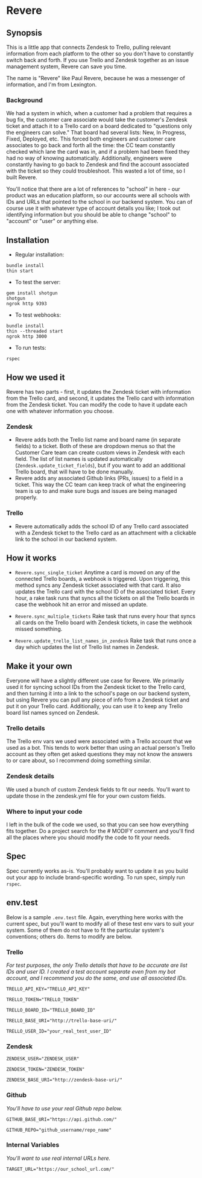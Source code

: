 # Revere

## Synopsis

This is a little app that connects Zendesk to Trello, pulling relevant information from each platform to the other so you don't have to constantly switch back and forth. If you use Trello and Zendesk together as an issue management system, Revere can save you time.

The name is "Revere" like Paul Revere, because he was a messenger of information, and I'm from Lexington.

### Background

We had a system in which, when a customer had a problem that requires a bug fix, the customer care associate would take the customer's Zendesk ticket and attach it to a Trello card on a board dedicated to "questions only the engineers can solve." That board had several lists: New, In Progress, Fixed, Deployed, etc. This forced both engineers and customer care associates to go back and forth all the time: the CC team constantly checked which lane the card was in, and if a problem had been fixed they had no way of knowing automatically. Additionally, engineers were constantly having to go back to Zendesk and find the account associated with the ticket so they could troubleshoot. This wasted a lot of time, so I built Revere.

You'll notice that there are a lot of references to "school" in here - our product was an education platform, so our accounts were all schools with IDs and URLs that pointed to the school in our backend system. You can of course use it with whatever type of account details you like; I took out identifying information but you should be able to change "school" to "account" or "user" or anything else.

## Installation

- Regular installation:  
```
bundle install
thin start  
```

- To test the server:  
```
gem install shotgun
shotgun
ngrok http 9393
```

- To test webhooks:
```
bundle install
thin --threaded start
ngrok http 3000
```

- To run tests:
```
rspec
````

## How we used it

Revere has two parts - first, it updates the Zendesk ticket with information from the Trello card, and second, it updates the Trello card with information from the Zendesk ticket. You can modify the code to have it update each one with whatever information you choose.

### Zendesk

- Revere adds both the Trello list name and board name (in separate fields) to a ticket. Both of these are dropdown menus so that the Customer Care team can create custom views in Zendesk with each field. The list of list names is updated automatically (`Zendesk.update_ticket_fields`), but if you want to add an additional Trello board, that will have to be done manually.
- Revere adds any associated Github links (PRs, issues) to a field in a ticket. This way the CC team can keep track of what the engineering team is up to and make sure bugs and issues are being managed properly.

### Trello

- Revere automatically adds the school ID of any Trello card associated with a Zendesk ticket to the Trello card as an attachment with a clickable link to the school in our backend system.

## How it works

- `Revere.sync_single_ticket`
Anytime a card is moved on any of the connected Trello boards, a webhook is triggered. Upon triggering, this method syncs any Zendesk ticket associated with that card. It also updates the Trello card with the school ID of the associated ticket. Every hour, a rake task runs that syncs all the tickets on all the Trello boards in case the webhook hit an error and missed an update.

- `Revere.sync_multiple_tickets`
Rake task that runs every hour that syncs all cards on the Trello board with Zendesk tickets, in case the webhook missed something.

- `Revere.update_trello_list_names_in_zendesk`
Rake task that runs once a day which updates the list of Trello list names in Zendesk.

## Make it your own

Everyone will have a slightly different use case for Revere. We primarily used it for syncing school IDs from the Zendesk ticket to the Trello card, and then turning it into a link to the school's page on our backend system, but using Revere you can pull any piece of info from a Zendesk ticket and put it on your Trello card. Additionally, you can use it to keep any Trello board list names synced on Zendesk.

### Trello details

The Trello env vars we used were associated with a Trello account that we used as a bot. This tends to work better than using an actual person's Trello account as they often get asked questions they may not know the answers to or care about, so I recommend doing something similar.

### Zendesk details

We used a bunch of custom Zendesk fields to fit our needs. You'll want to update those in the zendesk.yml file for your own custom fields.

### Where to input your code

I left in the bulk of the code we used, so that you can see how everything fits together. Do a project search for the # MODIFY comment and you'll find all the places where you should modify the code to fit your needs.

## Spec

Spec currently works as-is. You'll probably want to update it as you build out your app to include brand-specific wording. To run spec, simply run `rspec`.

## env.test

Below is a sample `.env.test` file. Again, everything here works with the current spec, but you'll want to modify all of these test env vars to suit your system. Some of them do not have to fit the particular system's conventions; others do. Items to modify are below.

### Trello

*For test purposes, the only Trello details that have to be accurate are list IDs and user ID. I created a test account separate even from my bot account, and I recommend you do the same, and use all associated IDs.*

`TRELLO_API_KEY="TRELLO_API_KEY"`

`TRELLO_TOKEN="TRELLO_TOKEN"`

`TRELLO_BOARD_ID="TRELLO_BOARD_ID"`

`TRELLO_BASE_URI="http://trello-base-uri/"`

`TRELLO_USER_ID="your_real_test_user_ID"`

### Zendesk

`ZENDESK_USER="ZENDESK_USER"`

`ZENDESK_TOKEN="ZENDESK_TOKEN"`

`ZENDESK_BASE_URI="http://zendesk-base-uri/"`

### Github

*You'll have to use your real Github repo below.*

`GITHUB_BASE_URI="https://api.github.com/"`

`GITHUB_REPO="github_username/repo_name"`

### Internal Variables

*You'll want to use real internal URLs here.*

`TARGET_URL="https://our_school_url.com/"`
